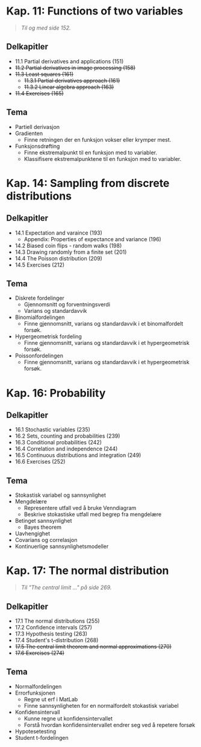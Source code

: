 
# Kap. 11: Functions of two variables

> *Til og med side 152.*

## Delkapitler

- 11.1 Partial derivatives and applications (151)
- ~~11.2 Partial derivatives in image processing (158)~~
- ~~11.3 Least squares (161)~~
    - ~~11.3.1 Partial derivatives approach (161)~~
    - ~~11.3.2 Linear algebra approach (163)~~
- ~~11.4 Exercises (165)~~

## Tema

- Partiell derivasjon
- Gradienten
    - Finne retningen der en funksjon vokser eller krymper mest.
- Funksjonsdrøfting
    - Finne ekstremalpunkt til en funksjon med to variabler.
    - Klassifisere ekstremalpunktene til en funksjon med to variabler.

# Kap. 14: Sampling from discrete distributions

## Delkapitler

- 14.1 Expectation and varaince (193)
    - Appendix: Properties of expectance and variance (196)
- 14.2 Biased coin flips - random walks (198)
- 14.3 Drawing randomly from a finite set (201)
- 14.4 The Poisson distribution (209)
- 14.5 Exercises (212)

## Tema

- Diskrete fordelinger
    - Gjennomsnitt og forventningsverdi
    - Varians og standardavvik
- Binomialfordelingen
    - Finne gjennomsnitt, varians og standardavvik i et binomalfordelt forsøk.
- Hypergeometrisk fordeling
    - Finne gjennomsnitt, varians og standardavvik i et hypergeometrisk forsøk.
- Poissonfordelingen
    - Finne gjennomsnitt, varians og standardavvik i et hypergeometrisk forsøk.

# Kap. 16: Probability

## Delkapitler

- 16.1 Stochastic variables (235)
- 16.2 Sets, counting and probabilities (239)
- 16.3 Conditional probabilities (242)
- 16.4 Correlation and independence (244)
- 16.5 Continuous distributions and integration (249)
- 16.6 Exercises (252)

## Tema

- Stokastisk variabel og sannsynlighet
- Mengdelære
    - Representere utfall ved å bruke Venndiagram
    - Beskrive stokastiske utfall med begrep fra mengdelære
- Betinget sannsynlighet
    - Bayes theorem
- Uavhengighet
- Covarians og correlasjon
- Kontinuerlige sannsynlighetsmodeller

# Kap. 17: The normal distribution

> *Til "The central limit ..." på side 269.*

## Delkapitler

- 17.1 The normal distributions (255)
- 17.2 Confidence intervals (257)
- 17.3 Hypothesis testing (263)
- 17.4 Student's t-distribution (268)
- ~~17.5 The central limit theorem and normal approximations (270)~~
- ~~17.6 Exercises (274)~~

## Tema

- Normalfordelingen
- Errorfunksjonen
    - Regne ut erf i MatLab
    - Finne sannsynligheten for en normalfordelt stokastisk variabel
- Konfidensintervall
    - Kunne regne ut konfidensintervallet
    - Forstå hvordan konfidensintervallet endrer seg ved å repetere forsøk
- Hypotesetesting
- Student t-fordelingen
